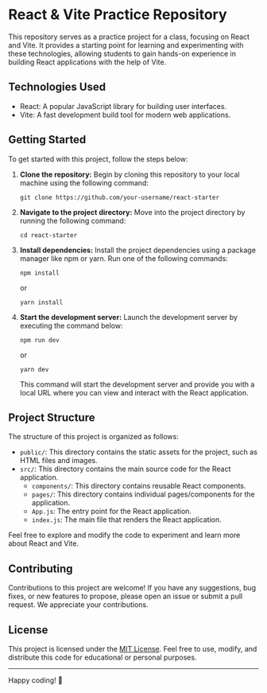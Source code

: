 # React & Vite Practice Repository

This repository serves as a practice project for a class, focusing on React and Vite. It provides a starting point for learning and experimenting with these technologies, allowing students to gain hands-on experience in building React applications with the help of Vite.

## Technologies Used

- React: A popular JavaScript library for building user interfaces.
- Vite: A fast development build tool for modern web applications.

## Getting Started

To get started with this project, follow the steps below:

1. **Clone the repository:** Begin by cloning this repository to your local machine using the following command:
   ```
   git clone https://github.com/your-username/react-starter
   ```

2. **Navigate to the project directory:** Move into the project directory by running the following command:
   ```
   cd react-starter
   ```

3. **Install dependencies:** Install the project dependencies using a package manager like npm or yarn. Run one of the following commands:
   ```
   npm install
   ```
   or
   ```
   yarn install
   ```

4. **Start the development server:** Launch the development server by executing the command below:
   ```
   npm run dev
   ```
   or
   ```
   yarn dev
   ```

   This command will start the development server and provide you with a local URL where you can view and interact with the React application.

## Project Structure

The structure of this project is organized as follows:

- `public/`: This directory contains the static assets for the project, such as HTML files and images.
- `src/`: This directory contains the main source code for the React application.
  - `components/`: This directory contains reusable React components.
  - `pages/`: This directory contains individual pages/components for the application.
  - `App.js`: The entry point for the React application.
  - `index.js`: The main file that renders the React application.

Feel free to explore and modify the code to experiment and learn more about React and Vite.

## Contributing

Contributions to this project are welcome! If you have any suggestions, bug fixes, or new features to propose, please open an issue or submit a pull request. We appreciate your contributions.

## License

This project is licensed under the [MIT License](LICENSE). Feel free to use, modify, and distribute this code for educational or personal purposes.

---

Happy coding! 🚀